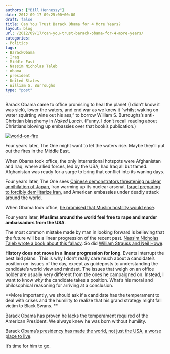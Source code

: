 ```yaml
---
authors: ["Bill Hennessy"]
date: 2012-09-17 09:25:00+00:00
draft: false
title: Can You Trust Barack Obama for 4 More Years?
layout: blog
url: /2012/09/17/can-you-trust-barack-obama-for-4-more-years/
categories:
- Politics
tags:
- BarackObama
- Iraq
- Middle East
- Nassim Nicholas Taleb
- obama
- president
- United States
- William S. Burroughs
type: "post"
---
```


Barack Obama came to office promising to heal the planet (I didn’t know it was sick), lower the waters, and end war as we knew it “whilst waking on water squirting wine out his ass,” to borrow William S. Burroughs’s anti-Christian blasphemy in _Naked Lunch_. (Funny. I don’t recall reading about Christians blowing up embassies over that book’s publication.)

[![world-on-fire](https://ludicrite.files.wordpress.com/2012/09/world-on-fire_thumb.jpg)
](https://ludicrite.files.wordpress.com/2012/09/world-on-fire.jpg)

Four years later, The One might want to let the waters rise. Maybe they’ll put out the fires in the Middle East.

When Obama took office, the only international hotspots were Afghanistan and Iraq, where allied forces, led by the USA, had Iraq all but tamed. Afghanistan was ready for a surge to bring that conflict into its waning days.

Four years later, The One sees [Chinese demonstrators threatening nuclear annihilation of Japan](https://www.businessinsider.com/chinese-demonstrators-call-for-nuclear-extermination-of-japanese-wild-dogs-2012-9), Iran warming up its nuclear arsenal, [Israel preparing to forcibly demilitarize Iran](https://www.telegraph.co.uk/news/worldnews/middleeast/iran/9545597/Armada-of-British-naval-power-massing-in-the-Gulf-as-Israel-prepares-an-Iran-strike.html), and American embassies under deadly attack around the world.

When Obama took office, [he promised that Muslim hostility would ease](https://www.breitbart.com/Breitbart-TV/2012/09/14/FLASHBACK-Obama-The-Day-Im-Inaugurated-Muslim-Hostility-Will-Ease).

Four years later, **Muslims around the world feel free to rape and murder ambassadors from the USA**.

The most common mistake made by man in looking forward is believing that the future will be a linear progression of the recent past. [Nassim Nicholas Taleb wrote a book about this fallacy](https://www.amazon.com/The-Black-Swan-Improbable-Robustness/dp/081297381X). So did [William Strauss and Neil Howe](https://www.amazon.com/Fourth-Turning-American-Prophecy-Rendezvous/dp/0767900464/ref=sr_1_1?s=books&ie=UTF8&qid=1347812564&sr=1-1&keywords=the+fourth+turning).

**History does not move in a linear progression for long**. Events interrupt the best laid plans.  This is why I don’t really care much about a candidate’s position on  issues of the day, except as guideposts to understanding the candidate’s world view and mindset. The issues that weigh on an office holder are usually very different from the ones he campaigned on. Instead, I want to know _why_ the candidate takes a position. What’s his moral and philosophical reasoning for arriving at a conclusion.

**More importantly, we should ask if a candidate has the temperament to deal with crises and the humility to realize that his grand strategy might fall victim to Black Swans. **

Barack Obama has proven he lacks the temperament required of the American President. We always knew he was born without humility.

Barack [Obama’s presidency has made the world, not just the USA, a worse place to live](https://www.nytimes.com/2012/09/16/world/middleeast/us-is-preparing-for-a-long-siege-of-arab-unrest.html?_r=1&hp).

It’s time for him to go.
